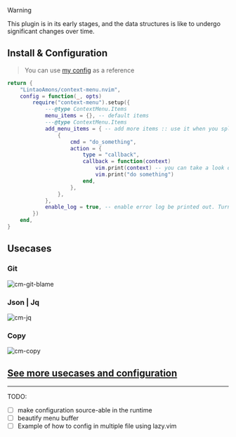 > [!WARNING]
>
> This plugin is in its early stages, and the data structures is like to undergo significant changes over time.

## Install & Configuration

> You can use [my config](https://github.com/LintaoAmons/CoolStuffes/blob/main/nvim/.config/nvim/lua/plugins/editor-enhance/context-menu.lua) as a reference

```lua
return {
	"LintaoAmons/context-menu.nvim",
	config = function(_, opts)
		require("context-menu").setup({
			---@type ContextMenu.Items
			menu_items = {}, -- default items
			---@type ContextMenu.Items
			add_menu_items = { -- add more items :: use it when you split your menu_items over other places
				{
					cmd = "do_something",
					action = {
						type = "callback",
						callback = function(context)
							vim.print(context) -- you can take a look of what's in side context
							vim.print("do something")
						end,
					},
				},
			},
            enable_log = true, -- enable error log be printed out. Turn it off if you don't want see those lines
		})
	end,
}
```

## Usecases

### Git

![cm-git-blame](https://github.com/user-attachments/assets/185c9ebb-7d94-4864-989b-6a6a0a32867f)

### Json | Jq

![cm-jq](https://github.com/user-attachments/assets/6b4212e1-2122-4ad1-bd66-3e1f72864b1a)

### Copy

![cm-copy](https://github.com/user-attachments/assets/6b59dbbb-594d-41a7-a610-eeb22b332ba1)

## [See more usecases and configuration](https://lintao-index.pages.dev/docs/Vim/plugins/context-menu/)


---

TODO:

- [ ] make configuration source-able in the runtime
- [ ] beautify menu buffer
- [ ] Example of how to config in multiple file using lazy.vim
